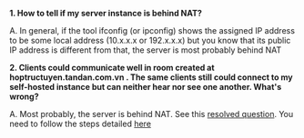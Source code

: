 **1. How to tell if my server instance is behind NAT?**

A. In general, if the tool ifconfig (or ipconfig) shows the assigned IP address to be some local address (10.x.x.x or 192.x.x.x) but you know that its public IP address is different from that, the server is most probably behind NAT

**2. Clients could communicate well in room created at hoptructuyen.tandan.com.vn . The same clients still could connect to my self-hosted instance but can neither hear nor see one another. What's wrong?**

A. Most probably, the server is behind NAT. See this [resolved question](https://community.jitsi.org/t/cannot-see-video-or-hear-audio-on-self-hosted-instance/). You need to follow the steps detailed [here](https://github.com/jitsi/jitsi-meet/blob/master/doc/quick-install.md#Advanced-configuration)
